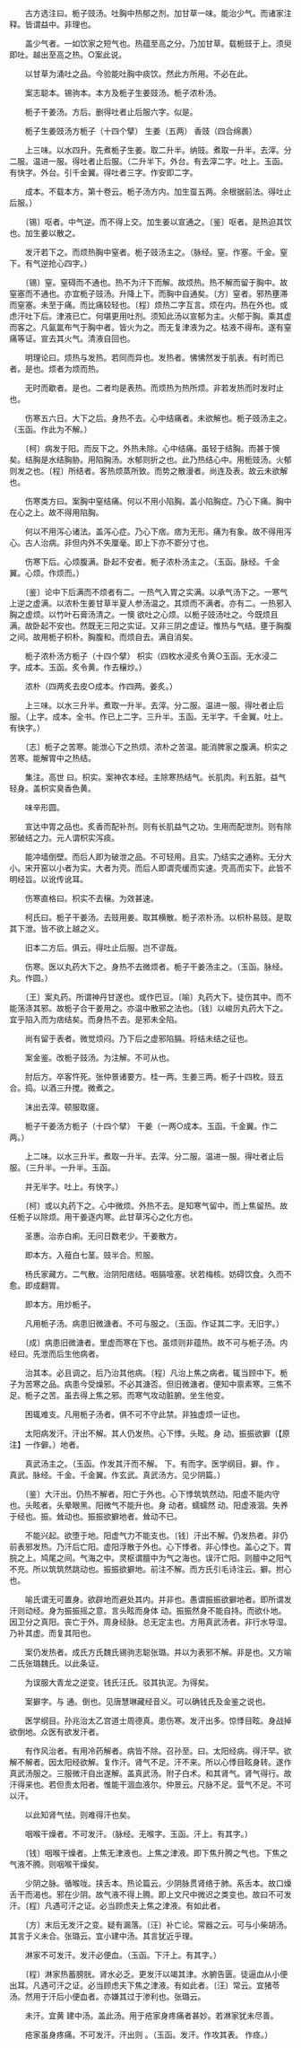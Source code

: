 <!-- { "loadSidebar": true } -->
　　古方选注曰。栀子豉汤。吐胸中热郁之剂。加甘草一味。能治少气。而诸家注释。皆谓益中。非理也。

　　盖少气者。一如饮家之短气也。热蕴至高之分。乃加甘草。载栀豉于上。须臾即吐。越出至高之热。○案此说。

　　以甘草为涌吐之品。今验能吐胸中痰饮。然此方所用。不必在此。

　　案志聪本。锡驹本。本方及栀子生姜豉汤。栀子浓朴汤。

　　栀子干姜汤。方后。删得吐者止后服六字。似是。

　　栀子生姜豉汤方栀子（十四个擘） 生姜（五两） 香豉（四合绵裹）

　　上三味。以水四升。先煮栀子生姜。取二升半。纳豉。煮取一升半。去滓。分二服。温进一服。得吐者止后服。（二升半下。外台。有去滓二字。吐上。玉函。有快字。外台。引千金翼。得吐者三字。作安即二字。

　　成本。不载本方。第十卷云。栀子汤方内。加生虿五两。余根据前法。得吐止后服。）

　　〔锡〕呕者。中气逆。而不得上交。加生姜以宣通之。〔鉴〕呕者。是热迫其饮也。加生姜以散之。

　　发汗若下之。而烦热胸中窒者。栀子豉汤主之。（脉经。窒。作塞。千金。窒下。有气逆抢心四字。）

　　〔锡〕窒。窒碍而不通也。热不为汗下而解。故烦热。热不解而留于胸中。故窒塞而不通也。亦宜栀子豉汤。升降上下。而胸中自通矣。〔方〕窒者。邪热壅滞而窒塞。未至于痛。而比痛较轻也。〔程〕烦热二字互言。烦在内。热在外也。或虑汗吐下后。津液已亡。何堪更用吐剂。须知此汤以宣郁为主。火郁于胸。乘其虚而客之。凡氤氲布气于胸中者。皆火为之。而无复津液为之。枯液不得布。遂有窒痛等证。宣去其火气。清液自回也。

　　明理论曰。烦热与发热。若同而异也。发热者。怫怫然发于肌表。有时而已者。是也。烦者为烦而热。

　　无时而歇者。是也。二者均是表热。而烦热为热所烦。非若发热而时发时止也。

　　伤寒五六日。大下之后。身热不去。心中结痛者。未欲解也。栀子豉汤主之。（玉函。作此为不解。）

　　〔柯〕病发于阳。而反下之。外热未除。心中结痛。虽轻于结胸。而甚于懊 矣。结胸是水结胸胁。用陷胸汤。水郁则折之也。此乃热结心中。用栀豉汤。火郁则发之也。〔程〕所结者。客热烦蒸所致。而势之散漫者。尚连及表。故云未欲解也。

　　伤寒类方曰。案胸中窒结痛。何以不用小陷胸。盖小陷胸症。乃心下痛。胸中在心之上。故不得用陷胸。

　　何以不用泻心诸法。盖泻心症。乃心下痞。痞为无形。痛为有象。故不得用泻心。古人治病。非但内外不失厘毫。即上下亦不窬分寸也。

　　伤寒下后。心烦腹满。卧起不安者。栀子浓朴汤主之。（玉函。脉经。千金翼。心烦。作烦而。）

　　〔鉴〕论中下后满而不烦者有二。一热气入胃之实满。以承气汤下之。一寒气上逆之虚满。以浓朴生姜甘草半夏人参汤温之。其烦而不满者。亦有二。一热邪入胸之虚烦。以竹叶石膏汤清之。一懊 欲吐之心烦。以栀子豉汤吐之。今既烦且满。故卧起不安也。然既无三阳之实证。又非三阴之虚证。惟热与气结。壅于胸腹之间。故用栀子枳朴。胸腹和。而烦自去。满自消矣。

　　栀子浓朴汤方栀子（十四个擘） 枳实（四枚水浸炙令黄○玉函。无水浸二字。成本。玉函。炙令黄。作去穣炒。）

　　浓朴（四两炙去皮○成本。作四两。姜炙。）

　　上三味。以水三升半。煮取一升半。去滓。分二服。温进一服。得吐者止后服。（上字。成本。全书。作已上二字。三升半。玉函。无半字。千金翼。吐上。有快字。）

　　〔志〕栀子之苦寒。能泄心下之热烦。浓朴之苦温。能消脾家之腹满。枳实之苦寒。能解胃中之热结。

　　集注。高世 曰。枳实。案神农本经。主除寒热结气。长肌肉。利五脏。益气轻身。盖枳实臭香色黄。

　　味辛形圆。

　　宣达中胃之品也。炙香而配补剂。则有长肌益气之功。生用而配泄剂。则有除邪破结之力。元人谓枳实泻痰。

　　能冲墙倒壁。而后人即为破泄之品。不可轻用。且实。乃结实之通称。无分大小。宋开窑以小者为实。大者为壳。而后人即谓壳缓而实速。壳高而实下。此皆不明经旨。以讹传讹耳。

　　伤寒直格曰。枳实不去穣。为效甚速。

　　柯氏曰。栀子干姜汤。去豉用姜。取其横散。栀子浓朴汤。以枳朴易豉。是取其下泄。皆不欲上越之义。

　　旧本二方后。俱云。得吐止后服。岂不谬哉。

　　伤寒。医以丸药大下之。身热不去微烦者。栀子干姜汤主之。（玉函。脉经。丸。作圆。）

　　〔王〕案丸药。所谓神丹甘遂也。或作巴豆。〔喻〕丸药大下。徒伤其中。而不能荡涤其邪。故栀子合干姜用之。亦温中散邪之法也。〔钱〕以峻厉丸药大下之。宜乎陷入而为痞结矣。而身热不去。是邪未全陷。

　　尚有留于表者。微觉烦闷。乃下后之虚邪陷膈。将结未结之征也。

　　案金鉴。改栀子豉汤。为注解。不可从也。

　　肘后方。卒客忤死。张仲景诸要方。桂一两。生姜三两。栀子十四枚。豉五合。捣。以酒三升搅。微煮之。

　　沫出去滓。顿服取瘥。

　　栀子干姜汤方栀子（十四个擘） 干姜（一两○成本。玉函。千金翼。作二两。）

　　上二味。以水三升半。煮取一升半。去滓。分二服。温进一服。得吐者止后服。（三升半。一升半。玉函。

　　并无半字。吐上。有快字。）

　　〔柯〕或以丸药下之。心中微烦。外热不去。是知寒气留中。而上焦留热。故任栀子以除烦。用干姜逐内寒。此甘草泻心之化方也。

　　圣惠。治赤白痢。无问日数老少。干姜散方。

　　即本方。入薤白七茎。豉半合。煎服。

　　杨氏家藏方。二气散。治阴阳痞结。咽膈噎塞。状若梅核。妨碍饮食。久而不愈。即成翻胃。

　　即本方。用炒栀子。

　　凡用栀子汤。病患旧微溏者。不可与服之。（玉函。作证其二字。无旧字。）

　　〔成〕病患旧微溏者。里虚而寒在下也。虽烦则非蕴热。故不可与栀子汤。内经曰。先泄而后生他病者。

　　治其本。必且调之。后乃治其他病。〔程〕凡治上焦之病者。辄当顾中下。栀子为苦寒之品。病患今受燥邪。不必其溏否。但旧微溏者。便知中禀素寒。三焦不足。栀子之苦。虽去得上焦之邪。而寒气攻动脏腑。坐生他变。

　　困辄难支。凡用栀子汤者。俱不可不守此禁。非独虚烦一证也。

　　太阳病发汗。汗出不解。其人仍发热。心下悸。头眩。身 动。振振欲擗（【原注】一作僻。）地者。

　　真武汤主之。（玉函。作发其汗而不解。 下。有而字。医学纲目。擗。作 。真武。脉经。千金。千金翼。作玄武。真武汤方。见少阴篇。）

　　〔鉴〕大汗出。仍热不解者。阳亡于外也。心下悸筑筑然动。阳虚不能内守也。头眩者。头晕眼黑。阳微气不能升也。身 动者。蠕蠕然 动。阳虚液涸。失养于经也。振。耸动也。振振欲擗地者。耸动不已。

　　不能兴起。欲堕于地。阳虚气力不能支也。〔钱〕汗出不解。仍发热者。非仍前表邪发热。乃汗后亡阳。虚阳浮散于外也。心下悸者。非心悸也。盖心之下。胃脘之上。鸠尾之间。气海之中。灵枢谓膻中为气之海也。误汗亡阳。则膻中之阳气不充。所以筑筑然跳动也。振振欲擗地。前注不解。而方氏引毛诗注云。擗。拊心也。

　　喻氏谓无可置身。欲辟地而避处其内。并非也。愚谓振振欲擗地者。即所谓发汗则动经。身为振振摇之意。言头眩而身体 动。振振然身不能自持。而欲仆地。因卫分之真阳。丧亡于外。周身经脉。总无定主也。方用真武汤者。非行水导湿。乃补其虚。而复其阳也。

　　案仍发热者。成氏方氏魏氏锡驹志聪张璐。并以为表邪不解。非是也。又方喻二氏张璐魏氏。以此条证。

　　为误服大青龙之逆变。钱氏汪氏。驳其执泥。为得矣。

　　案擗字。与 通。倒也。见唐慧琳藏经音义。可以确钱氏及金鉴之说也。

　　医学纲目。孙兆治太乙宫道士周德真。患伤寒。发汗出多。惊悸目眩。身战掉欲倒地。众医有欲发汗者。

　　有作风治者。有用冷药解者。病皆不除。召孙至。曰。太阳经病。得汗早。欲解不解者。因太阳经欲解。复作汗。肾气不足。汗不来。所以心悸目眩身转。遂作真武汤服之。三服微汗自出遂解。盖真武汤。附子白术。和其肾气。肾气得行。故汗得来也。若但责太阳者。惟能干涸血液尔。仲景云。尺脉不足。营气不足。不可以汗。

　　以此知肾气怯。则难得汗也矣。

　　咽喉干燥者。不可发汗。（脉经。无喉字。玉函。汗上。有其字。）

　　〔钱〕咽喉干燥者。上焦无津液也。上焦之津液。即下焦升腾之气也。下焦之气液不腾。则咽喉干燥矣。

　　少阴之脉。循喉咙。挟舌本。热论篇云。少阴脉贯肾络于肺。系舌本。故口燥舌干而渴也。邪在少阴。故气液不得上腾。即上文尺中微迟之类变也。故曰不可发汗。〔程〕凡遇可汗之证。必当顾虑夫上焦之津液。有如此者。

　　〔方〕末后无发汗之变。疑有漏落。〔汪〕补亡论。常器之云。可与小柴胡汤。其言于义未合。张璐云。宜小建中汤。其言犹近乎理。

　　淋家不可发汗。发汗必便血。（玉函。下汗上。有其字。）

　　〔程〕淋家热蓄膀胱。肾水必乏。更发汗以竭其津。水腑告匮。徒逼血从小便出耳。凡遇可汗之证。必当顾虑夫下焦之津液。有如此者。〔汪〕常云。宜猪苓汤。然用于汗后小便血者。亦嫌其过于渗利也。张璐云。

　　未汗。宜黄 建中汤。盖此汤。用于疮家身疼痛者甚妙。若淋家犹未尽善。

　　疮家虽身疼痛。不可发汗。汗出则 。（玉函。发汗。作攻其表。 作痉。）

